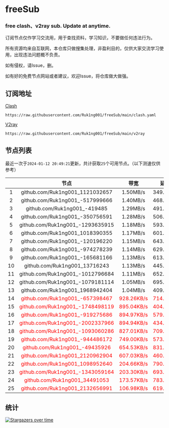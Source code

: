 # freeSub
### free clash、v2ray sub. Update at anytime.

订阅节点仅作学习交流用，用于查找资料，学习知识，不要做任何违法行为。

所有资源均来自互联网，本仓库只做搜集处理，非盈利目的，仅供大家交流学习使用，出现违法问题概不负责。

如有侵权，请Issue，删。

如有好的免费节点网站或者建议，欢迎Issue，将仓库做大做强。

## 订阅地址
[Clash](https://raw.githubusercontent.com/Ruk1ng001/freeSub/main/clash.yaml)
```
https://raw.githubusercontent.com/Ruk1ng001/freeSub/main/clash.yaml
```
[V2ray](https://raw.githubusercontent.com/Ruk1ng001/freeSub/main/v2ray)
```
https://raw.githubusercontent.com/Ruk1ng001/freeSub/main/v2ray
```

## 节点列表

最近一次于`2024-01-12 20:49:21`更新，共计获取`25`个可用节点。（以下测速仅供参考）

|  | 节点 | 带宽 | 延迟 |
|:-:|:--:|:--:|:--:|
 | 1 | github.com/Ruk1ng001_1121032657 | 1.50MB/s | 349.00ms |
 | 2 | github.com/Ruk1ng001_-517999666 | 1.40MB/s | 468.00ms |
 | 3 | github.com/Ruk1ng001_-419485 | 1.29MB/s | 491.00ms |
 | 4 | github.com/Ruk1ng001_-350756591 | 1.28MB/s | 506.00ms |
 | 5 | github.com/Ruk1ng001_-1293635915 | 1.18MB/s | 593.00ms |
 | 6 | github.com/Ruk1ng001_1018390355 | 1.17MB/s | 601.00ms |
 | 7 | github.com/Ruk1ng001_-120196220 | 1.15MB/s | 643.00ms |
 | 8 | github.com/Ruk1ng001_-974278239 | 1.14MB/s | 629.00ms |
 | 9 | github.com/Ruk1ng001_-165681166 | 1.13MB/s | 613.00ms |
 | 10 | github.com/Ruk1ng001_13716243 | 1.13MB/s | 445.00ms |
 | 11 | github.com/Ruk1ng001_-1012796684 | 1.11MB/s | 652.00ms |
 | 12 | github.com/Ruk1ng001_-1079181114 | 1.05MB/s | 695.00ms |
 | 13 | github.com/Ruk1ng001_1968942404 | 1.04MB/s | 409.00ms |
 | 14 | <font color=red>github.com/Ruk1ng001_-657398467</font> | <font color=red>928.26KB/s</font> | <font color=red>714.00ms</font> |
 | 15 | <font color=red>github.com/Ruk1ng001_-1748498119</font> | <font color=red>895.04KB/s</font> | <font color=red>404.00ms</font> |
 | 16 | <font color=red>github.com/Ruk1ng001_-919275686</font> | <font color=red>894.97KB/s</font> | <font color=red>579.00ms</font> |
 | 17 | <font color=red>github.com/Ruk1ng001_-2002337966</font> | <font color=red>894.94KB/s</font> | <font color=red>434.00ms</font> |
 | 18 | <font color=red>github.com/Ruk1ng001_-1093060286</font> | <font color=red>827.01KB/s</font> | <font color=red>709.00ms</font> |
 | 19 | <font color=red>github.com/Ruk1ng001_-944486172</font> | <font color=red>749.00KB/s</font> | <font color=red>573.00ms</font> |
 | 20 | <font color=red>github.com/Ruk1ng001_-49435926</font> | <font color=red>654.53KB/s</font> | <font color=red>831.00ms</font> |
 | 21 | <font color=red>github.com/Ruk1ng001_2120962904</font> | <font color=red>607.03KB/s</font> | <font color=red>460.00ms</font> |
 | 22 | <font color=red>github.com/Ruk1ng001_1098952640</font> | <font color=red>204.66KB/s</font> | <font color=red>790.00ms</font> |
 | 23 | <font color=red>github.com/Ruk1ng001_-1343059164</font> | <font color=red>203.30KB/s</font> | <font color=red>693.00ms</font> |
 | 24 | <font color=red>github.com/Ruk1ng001_34491053</font> | <font color=red>173.57KB/s</font> | <font color=red>783.00ms</font> |
 | 25 | <font color=red>github.com/Ruk1ng001_2132656991</font> | <font color=red>106.98KB/s</font> | <font color=red>619.00ms</font> |


## 统计

[![Stargazers over time](https://starchart.cc/Ruk1ng001/freeSub.svg)](https://starchart.cc/Ruk1ng001/freeSub)